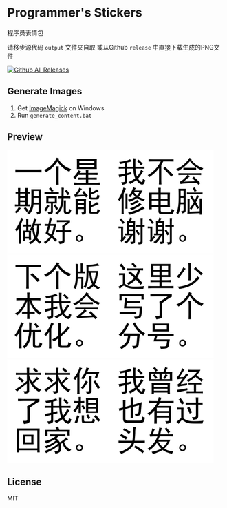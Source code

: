 # Programmer's Stickers
 程序员表情包

请移步源代码 `output` 文件夹自取
或从Github `release` 中直接下载生成的PNG文件

[![Github All Releases](https://img.shields.io/github/downloads/celeron533/Programmers-Stickers/total.svg)]()

## Generate Images
1. Get [ImageMagick](https://github.com/ImageMagick/ImageMagick) on Windows
2. Run `generate_content.bat`

## Preview
![一个星期就能做好](output/001-一个星期就能做好.png)![我不会修电脑谢谢](output/005-我不会修电脑谢谢.png)![下个版本我会优化](output/006-下个版本我会优化.png)![这里少写了个分号](output/038-这里少写了个分号.png)![求求你了我想回家](output/046-求求你了我想回家.png)![我曾经也有过头发](output/052-我曾经也有过头发.png)

## License
MIT
